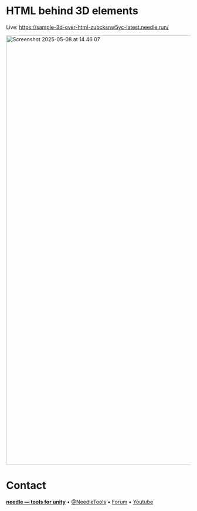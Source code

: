 # HTML behind 3D elements

Live: https://sample-3d-over-html-zubcksnw5yc-latest.needle.run/

<img width="1167" alt="Screenshot 2025-05-08 at 14 46 07" src="https://github.com/user-attachments/assets/1e65df1a-15b5-4600-a1e5-c8f0ace54acc" />


# Contact

<b>[needle — tools for unity](https://needle.tools)</b> • 
[@NeedleTools](https://twitter.com/NeedleTools) • 
[Forum](https://forum.needle.tools) • 
[Youtube](https://www.youtube.com/@needle-tools)
